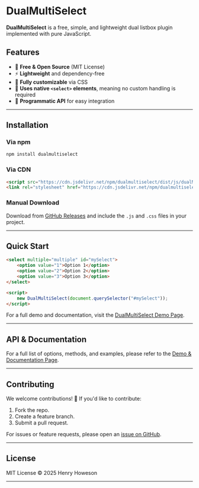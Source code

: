 # DualMultiSelect

**DualMultiSelect** is a free, simple, and lightweight dual listbox plugin implemented with pure JavaScript.

## Features
- 📜 **Free & Open Source** (MIT License)
- ⚡ **Lightweight** and dependency-free
- 🎨 **Fully customizable** via CSS
- 🎯 **Uses native `<select>` elements**, meaning no custom handling is required
- 🔄 **Programmatic API** for easy integration

---

## Installation
### Via npm
```sh
npm install dualmultiselect
```

### Via CDN
```html
<script src="https://cdn.jsdelivr.net/npm/dualmultiselect/dist/js/dualMultiSelect.umd.min.js"></script>
<link rel="stylesheet" href="https://cdn.jsdelivr.net/npm/dualmultiselect/dist/css/dualMultiSelect.min.css">
```

### Manual Download
Download from [GitHub Releases](https://github.com/hhoweson/DualMultiSelect/releases) and include the `.js` and `.css` files in your project.

---

## Quick Start
```html
<select multiple="multiple" id="mySelect">
    <option value="1">Option 1</option>
    <option value="2">Option 2</option>
    <option value="3">Option 3</option>
</select>

<script>
    new DualMultiSelect(document.querySelector("#mySelect"));
</script>
```

For a full demo and documentation, visit the [DualMultiSelect Demo Page](https://hhoweson.github.io/DualMultiSelect/).

---

## API & Documentation
For a full list of options, methods, and examples, please refer to the [Demo & Documentation Page](https://hhoweson.github.io/DualMultiSelect/).

---

## Contributing
We welcome contributions! 🚀 If you'd like to contribute:
1. Fork the repo.
2. Create a feature branch.
3. Submit a pull request.

For issues or feature requests, please open an [issue on GitHub](https://github.com/hhoweson/DualMultiSelect/issues).

---

## License
MIT License © 2025 Henry Howeson

---
